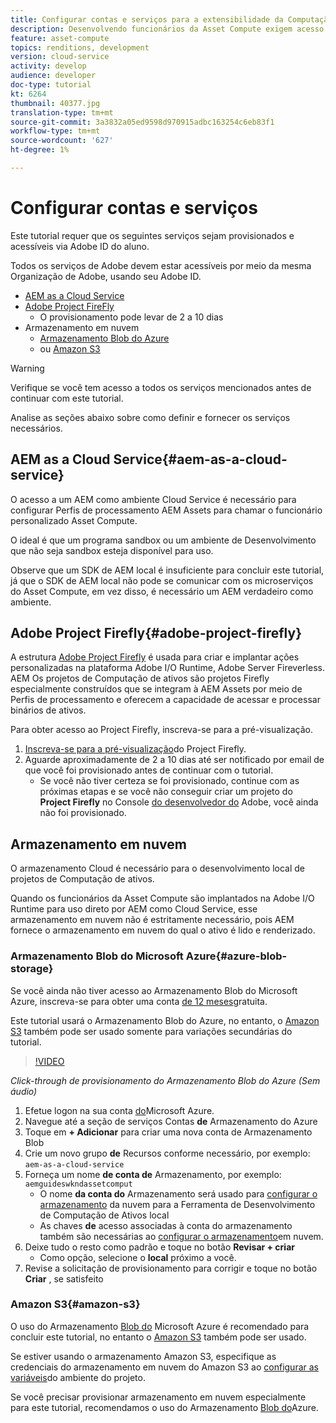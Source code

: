 ```yaml
---
title: Configurar contas e serviços para a extensibilidade da Computação de ativos
description: Desenvolvendo funcionários da Asset Compute exigem acesso a contas e serviços, incluindo AEM como Cloud Service, Adobe Project Firefly e armazenamento em nuvem fornecidos pela Microsoft ou Amazon.
feature: asset-compute
topics: renditions, development
version: cloud-service
activity: develop
audience: developer
doc-type: tutorial
kt: 6264
thumbnail: 40377.jpg
translation-type: tm+mt
source-git-commit: 3a3832a05ed9598d970915adbc163254c6eb83f1
workflow-type: tm+mt
source-wordcount: '627'
ht-degree: 1%

---
```



# Configurar contas e serviços

Este tutorial requer que os seguintes serviços sejam provisionados e acessíveis via Adobe ID do aluno.

Todos os serviços de Adobe devem estar acessíveis por meio da mesma Organização de Adobe, usando seu Adobe ID.

+ [AEM as a Cloud Service](#aem-as-a-cloud-service)
+ [Adobe Project FireFly](#adobe-project-firefly)
   + O provisionamento pode levar de 2 a 10 dias
+ Armazenamento em nuvem
   + [Armazenamento Blob do Azure](https://azure.microsoft.com/en-us/services/storage/blobs/)
   + ou [Amazon S3](https://aws.amazon.com/s3/?did=ft_card&amp;trk=ft_card)

>[!WARNING]
>
>Verifique se você tem acesso a todos os serviços mencionados antes de continuar com este tutorial.
> 
> Analise as seções abaixo sobre como definir e fornecer os serviços necessários.

## AEM as a Cloud Service{#aem-as-a-cloud-service}

O acesso a um AEM como ambiente Cloud Service é necessário para configurar Perfis de processamento AEM Assets para chamar o funcionário personalizado Asset Compute.

O ideal é que um programa sandbox ou um ambiente de Desenvolvimento que não seja sandbox esteja disponível para uso.

Observe que um SDK de AEM local é insuficiente para concluir este tutorial, já que o SDK de AEM local não pode se comunicar com os microserviços do Asset Compute, em vez disso, é necessário um AEM verdadeiro como ambiente.

## Adobe Project Firefly{#adobe-project-firefly}

A estrutura [Adobe Project Firefly](https://www.adobe.io/apis/experienceplatform/project-firefly.html) é usada para criar e implantar ações personalizadas na plataforma Adobe I/O Runtime, Adobe Server Fireverless. AEM Os projetos de Computação de ativos são projetos Firefly especialmente construídos que se integram à AEM Assets por meio de Perfis de processamento e oferecem a capacidade de acessar e processar binários de ativos.

Para obter acesso ao Project Firefly, inscreva-se para a pré-visualização.

1. [Inscreva-se para a pré-visualização](https://adobeio.typeform.com/to/obqgRm)do Project Firefly.
1. Aguarde aproximadamente de 2 a 10 dias até ser notificado por email de que você foi provisionado antes de continuar com o tutorial.
   + Se você não tiver certeza se foi provisionado, continue com as próximas etapas e se você não conseguir criar um projeto do __Project Firefly__ no Console [do desenvolvedor do](https://console.adobe.io) Adobe, você ainda não foi provisionado.

## Armazenamento em nuvem

O armazenamento Cloud é necessário para o desenvolvimento local de projetos de Computação de ativos.

Quando os funcionários da Asset Compute são implantados na Adobe I/O Runtime para uso direto por AEM como Cloud Service, esse armazenamento em nuvem não é estritamente necessário, pois AEM fornece o armazenamento em nuvem do qual o ativo é lido e renderizado.

### Armazenamento Blob do Microsoft Azure{#azure-blob-storage}

Se você ainda não tiver acesso ao Armazenamento Blob do Microsoft Azure, inscreva-se para obter uma conta [de 12 meses](https://azure.microsoft.com/en-us/free/)gratuita.

Este tutorial usará o Armazenamento Blob do Azure, no entanto, o [Amazon S3](#amazon-s3) também pode ser usado somente para variações secundárias do tutorial.

>[!VIDEO](https://video.tv.adobe.com/v/40377/?quality=12&learn=on)

_Click-through de provisionamento do Armazenamento Blob do Azure (Sem áudio)_


1. Efetue logon na sua conta [do](https://azure.microsoft.com/en-us/account/)Microsoft Azure.
1. Navegue até a seção de serviços Contas __de__ Armazenamento do Azure
1. Toque em __+ Adicionar__ para criar uma nova conta de Armazenamento Blob
1. Crie um novo grupo __de__ Recursos conforme necessário, por exemplo: `aem-as-a-cloud-service`
1. Forneça um nome __de conta de__ Armazenamento, por exemplo: `aemguideswkndassetcomput`
   + O nome __da conta do__ Armazenamento será usado para [configurar o armazenamento](../develop/environment-variables.md) da nuvem para a Ferramenta de Desenvolvimento de Computação de Ativos local
   + As chaves __de__ acesso associadas à conta do armazenamento também são necessárias ao [configurar o armazenamento](../develop/environment-variables.md)em nuvem.
1. Deixe tudo o resto como padrão e toque no botão __Revisar + criar__
   + Como opção, selecione o __local__ próximo a você.
1. Revise a solicitação de provisionamento para corrigir e toque no botão __Criar__ , se satisfeito

### Amazon S3{#amazon-s3}

O uso do Armazenamento [Blob do](#azure-blob-storage) Microsoft Azure é recomendado para concluir este tutorial, no entanto o [Amazon S3](https://aws.amazon.com/s3/?did=ft_card&amp;trk=ft_card) também pode ser usado.

Se estiver usando o armazenamento Amazon S3, especifique as credenciais do armazenamento em nuvem do Amazon S3 ao [configurar as variáveis](../develop/environment-variables.md#amazon-s3)do ambiente do projeto.

Se você precisar provisionar armazenamento em nuvem especialmente para este tutorial, recomendamos o uso do Armazenamento [Blob do](#azure-blob-storage)Azure.
